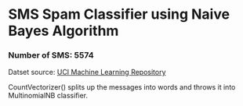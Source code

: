 <h1>SMS Spam Classifier using Naive Bayes Algorithm</h1>

<h3><strong>Number of SMS: </strong>5574</h3>

Datset source: <a href="http://archive.ics.uci.edu/ml/datasets/SMS+Spam+Collection">UCI Machine Learning Repository</a>

CountVectorizer() splits up the messages into words and throws it into MultinomialNB classifier.
